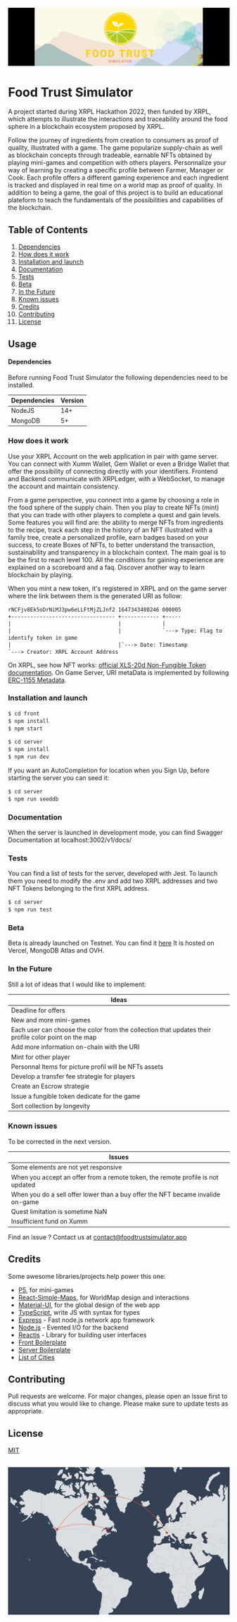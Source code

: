 ![Banner](./front/assets/images/banner.png)

# Food Trust Simulator

A project started during XRPL Hackathon 2022, then funded by XRPL, which attempts to illustrate the interactions and traceability around the food sphere in a blockchain ecosystem proposed by XRPL.

Follow the journey of ingredients from creation to consumers as proof of quality, illustrated with a game. The game popularize supply-chain as well as blockchain concepts through tradeable, earnable
NFTs obtained by playing mini-games and competition with others players.
Personnalize your way of learning by creating a specific profile between Farmer, Manager or Cook. 
Each profile offers a different gaming experience and each ingredient is tracked and displayed in real time on a world map as proof of quality.
In addition to being a game, the goal of this project is to build an educational plateform to teach the fundamentals of the possibilities and capabilities of the blockchain.

## Table of Contents
1. [Dependencies](#dependencies)
2. [How does it work](#how-does-it-work)
3. [Installation and launch](#installation-and-launch)
4. [Documentation](#documentation)
5. [Tests](#test)
6. [Beta](#beta)
7. [In the Future](#in-the-future)
8. [Known issues](#known-issues)
8. [Credits](#credits)
9. [Contributing](#contributing)
10. [License](#license)

## Usage

#### Dependencies

Before running Food Trust Simulator the following dependencies need to be installed.

| Dependencies | Version |
| ------------ | ------- |
| NodeJS       | 14+     |
| MongoDB      | 5+      |


### How does it work

Use your XRPL Account on the web application in pair with game server.
You can connect with Xumm Wallet, Gem Wallet or even a Bridge Wallet that offer the possibility of connecting directly with your identifiers.
Frontend and Backend communicate with XRPLedger, with a WebSocket, to manage the account and maintain consistency.

From a game perspective, you connect into a game by choosing a role in the food sphere of the supply chain.
Then you play to create NFTs (mint) that you can trade with other players to complete a quest and gain levels. Some features you will find are: the ability to merge NFTs from ingredients to the recipe, track each step in the history of an NFT illustrated with a family tree, create a personalized profile, earn badges based on your success, to create Boxes of NFTs, to better understand the transaction, sustainability and transparency in a blockchain context.
The main goal is to be the first to reach level 100.
All the conditions for gaining experience are explained on a scoreboard and a faq.
Discover another way to learn blockchain by playing.

When you mint a new token, it's registered in XRPL and on the game server where the link between them is the generated URI as follow:
```
rNCFjv8Ek5oDrNiMJ3pw6eLLFtMjZLJnf2 1647343480246 000005
+--------------------------------- +------------ +-----
|                                  |             |
|                                  |             `---> Type: Flag to identify token in game
|                                  |`---> Date: Timestamp
`---> Creator: XRPL Account Address
```
On XRPL, see how NFT works: [official XLS-20d Non-Fungible Token documentation](https://github.com/XRPLF/XRPL-Standards/discussions/46).
On Game Server, URI metaData is implemented by following [ERC-1155 Metadata](https://eips.ethereum.org/EIPS/eip-1155).


### Installation and launch

```bash
$ cd front
$ npm install
$ npm start
```

```bash
$ cd server
$ npm install
$ npm run dev
```
If you want an AutoCompletion for location when you Sign Up, before starting the server you can seed it:

```bash
$ cd server
$ npm run seeddb
```

### Documentation

When the server is launched in development mode, you can find Swagger Documentation at localhost:3002/v1/docs/


### Tests
You can find a list of tests for the server, developed with Jest. 
To launch them you need to modify the .env and add two XRPL addresses and two NFT Tokens belonging to the first XRPL address.  
```bash
$ cd server
$ npm run test
```

### Beta

Beta is already launched on Testnet. You can find it [here](https://beta.foodtrustsimulator.app/)
It is hosted on Vercel, MongoDB Atlas and OVH.

### In the Future
Still a lot of ideas that I would like to implement:

| Ideas        |
|--------------|
| Deadline for offers |
| New and more mini-games |
| Each user can choose the color from the collection that updates their profile color point on the map | 
| Add more information on-chain with the URI |
| Mint for other player |
| Personnal Items for picture profil will be NFTs assets |
| Develop a transfer fee strategie for players |
| Create an Escrow strategie |
| Issue a fungible token dedicate for the game |
| Sort collection by longevity |

### Known issues
To be corrected in the next version. 

| Issues       |
|--------------|
| Some elements are not yet responsive |
| When you accept an offer from a remote token, the remote profile is not updated |
| When you do a sell offer lower than a buy offer the NFT became invalide on-game |
| Quest limitation is sometime NaN |
| Insufficient fund on Xumm |


Find an issue ? Contact us at contact@foodtrustsimulator.app

## Credits
Some awesome libraries/projects help power this one:

* [P5](https://github.com/processing/p5.js/), for mini-games
* [React-Simple-Maps](https://github.com/zcreativelabs/react-simple-maps), for WorldMap design and interactions
* [Material-UI](https://github.com/mui/material-ui), for the global design of the web app
* [TypeScript](https://www.typescriptlang.org/), write JS with syntax for types
* [Express](http://expressjs.com/) - Fast node.js network app framework
* [Node.js](http://nodejs.org/) - Evented I/O for the backend
* [Reactjs](https://reactjs.org) - Library for building user interfaces
* [Front Boilerplate](https://github.com/codesbiome/react-webpack-typescript-2022)
* [Server Boilerplate](https://github.com/codesbiome/react-webpack-typescript-2022)
* [List of Cities](https://github.com/lutangar/cities.json)

## Contributing
Pull requests are welcome. For major changes, please open an issue first to discuss what you would like to change.
Please make sure to update tests as appropriate.

## License
[MIT](https://choosealicense.com/licenses/mit/)

##

![Transactions](./front/assets/images/transactions.png)

